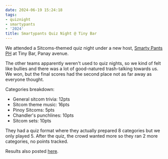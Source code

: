 ```yaml
---
date: 2024-06-19 15:24:18
tags:
- quiznight
- smartypants
- '2024'
title: Smartypants Quiz Night @ Tiny Bar
---
```


We attended a Sitcoms-themed quiz night under a new host, [Smarty Pants PH](https://www.instagram.com/smartypants_ph/) at Tiny Bar, Panay avenue.

The other teams apparently weren't used to quiz nights, so we kind of felt like bullies and there was a lot of good-natured trash-talking towards us. We won, but the final scores had the second place not as far away as everyone thought.

Categories breakdown:

- General sitcom trivia: 12pts
- Sitcom theme music: 16pts
- Pinoy Sitcoms: 5pts
- Chandler's punchlines: 10pts
- Sitcom sets: 10pts

They had a quiz format where they actually prepared 8 categories but we only played 5. After the quiz, the crowd wanted more so they ran 2 more categories, no points tracked.

Results also posted [here](https://www.instagram.com/p/C8Z80iXyEah/).